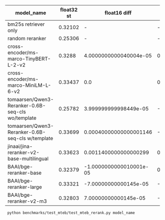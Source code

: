 


| model_name                                        | float32 st | float16 diff            | bfloat16 diff           | float32 diff |
|---------------------------------------------------|------------|-------------------------|-------------------------|--------------|
| bm25s retriever only                              | 0.32102    | -                       | -                       | -            |
| random reranker                                   | 0.25306    | -                       | -                       | -            |
| cross-encoder/ms-marco-TinyBERT-L-2-v2            | 0.3288     | 4.0000000000040004e-05  | 0.00017000000000000348  | 0.0          |
| cross-encoder/ms-marco-MiniLM-L-6-v2              | 0.33437    | 0.0                     | 0.00010999999999999899  | 0.0          |
| tomaarsen/Qwen3-Reranker-0.6B-seq-cls wo/template | 0.25782    | 3.999999999998449e-05   | -0.0007499999999999729  | 0.0          |
| tomaarsen/Qwen3-Reranker-0.6B-seq-cls w/template  | 0.33699    | 0.00040000000000001146  | -0.0012600000000000389  | 0.0          |
| jinaai/jina-reranker-v2-base-multilingual         | 0.33623    | 0.0011400000000000299   | 0.0010100000000000109   | 0.0          |
| BAAI/bge-reranker-base                            | 0.32379    | -1.0000000000010001e-05 | 0.0                     | 0.0          |
| BAAI/bge-reranker-large                           | 0.33321    | -7.00000000000145e-05   | -0.00031000000000003247 | 0.0          |
| BAAI/bge-reranker-v2-m3                           | 0.32803    | 7.00000000000145e-05    | -0.00046000000000001595 | 0.0          |


```commandline
 python benchmarks/test_mteb/test_mteb_rerank.py model_name
```

